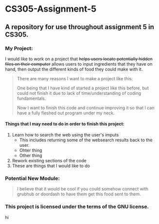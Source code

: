 # CS305-Assignment-5
## A repository for use throughout assignment 5 in CS305. 

### **My Project**:

I would like to work on a project that ~~helps users locate potentially hidden files on their computer~~ allows users to input ingredients that they have on hand, then output the different kinds of food they could make with it.

> There are many reasons I want to make a project like this:
>
> One being that I have kind of started a project like this before, but could not finish it due to lack of time/understanding of coding fundamentals.
>
> Now I want to finish this code and continue improving it so that I can have a fully fleshed out program under my neck. 

#### Things that I may need to do in order to finish this project:

1. Learn how to search the web using the user's imputs
   - This includes returning some of the websearch results back to the user. 
   - Ohter thing
   - Other thing
2. Rework existing sections of the code
3. These are things that I would like to do


### Potential New Module:
> I believe that it would be cool if you could somehow connect with grubhub or doordash to have them get this food sent to them. 

### This project is licensed under the terms of the GNU license.
hi

